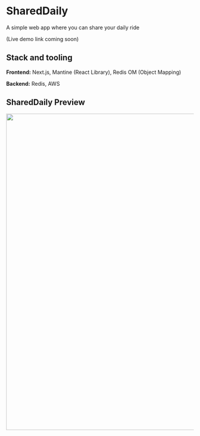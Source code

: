 # SharedDaily
A simple web app where you can share your daily ride

(Live demo link coming soon)

## Stack and tooling
**Frontend:** Next.js, Mantine (React Library), Redis OM (Object Mapping)

**Backend:** Redis, AWS


## SharedDaily Preview
<img src="https://user-images.githubusercontent.com/68972382/162205204-57c0025b-b2a5-4eff-89e5-3e36118956a6.png" width="850" />
